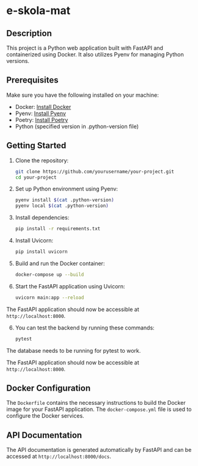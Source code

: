 # e-skola-mat

## Description

This project is a Python web application built with FastAPI and containerized using Docker. It also utilizes Pyenv for managing Python versions.

## Prerequisites

Make sure you have the following installed on your machine:

- Docker: [Install Docker](https://docs.docker.com/get-docker/)
- Pyenv: [Install Pyenv](https://github.com/pyenv/pyenv#installation)
- Poetry: [Install Poetry](https://python-poetry.org/docs/#installation)
- Python (specified version in .python-version file)

## Getting Started

1. Clone the repository:

    ```bash
    git clone https://github.com/yourusername/your-project.git
    cd your-project
    ```

2. Set up Python environment using Pyenv:

    ```bash
    pyenv install $(cat .python-version)
    pyenv local $(cat .python-version)
    ```

3. Install dependencies:

    ```bash
    pip install -r requirements.txt
    ```

4. Install Uvicorn:

    ```bash
    pip install uvicorn
    ```

5. Build and run the Docker container:

    ```bash
    docker-compose up --build
    ```

6. Start the FastAPI application using Uvicorn:

    ```bash
    uvicorn main:app --reload
    ```

The FastAPI application should now be accessible at `http://localhost:8000`.


6. You can test the backend by running these commands:

    ```bash
    pytest
    ```
The database needs to be running for pytest to work.


The FastAPI application should now be accessible at `http://localhost:8000`.



## Docker Configuration

The `Dockerfile` contains the necessary instructions to build the Docker image for your FastAPI application. The `docker-compose.yml` file is used to configure the Docker services.

## API Documentation

The API documentation is generated automatically by FastAPI and can be accessed at `http://localhost:8000/docs`.